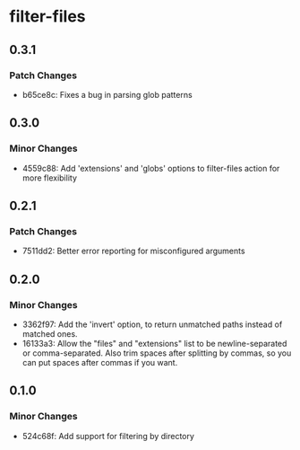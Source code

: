 # filter-files

## 0.3.1

### Patch Changes

-   b65ce8c: Fixes a bug in parsing glob patterns

## 0.3.0

### Minor Changes

-   4559c88: Add 'extensions' and 'globs' options to filter-files action for more flexibility

## 0.2.1

### Patch Changes

-   7511dd2: Better error reporting for misconfigured arguments

## 0.2.0

### Minor Changes

-   3362f97: Add the 'invert' option, to return unmatched paths instead of matched ones.
-   16133a3: Allow the "files" and "extensions" list to be newline-separated or comma-separated. Also trim spaces after splitting by commas, so you can put spaces after commas if you want.

## 0.1.0

### Minor Changes

-   524c68f: Add support for filtering by directory

